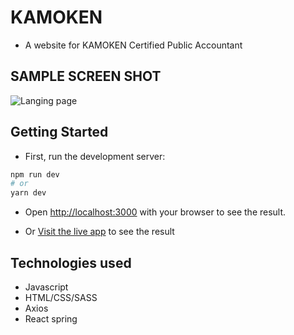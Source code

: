 # KAMOKEN

 - A website for KAMOKEN Certified Public Accountant

## SAMPLE SCREEN SHOT

 ![Langing page](https://res.cloudinary.com/nehe/image/upload/v1616868127/KAMOKEN/KAMOKEN_screenshot_sr6jqc.png?raw=true "Index page")


## Getting Started

- First, run the development server:

```bash
npm run dev
# or
yarn dev
```

- Open [http://localhost:3000](http://localhost:3000) with your browser to see the result.

- Or [Visit the live app](https://kamoken.org/) to see the result

## Technologies used
- Javascript
- HTML/CSS/SASS
- Axios
- React spring